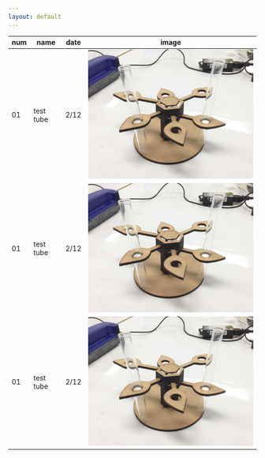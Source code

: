 ```yaml
---
layout: default
---
```




| num | name | date | image |
----|----|----|----
|01|test tube|2/12|<img src="image/test_tube_stand.JPG" width="500px">|
|01|test tube|2/12|<img src="image/test_tube_stand.JPG" width="500px">|
|01|test tube|2/12|<img src="image/test_tube_stand.JPG" width="500px">|



<!-- 参考

| 左揃え | 中央揃え | 右揃え |
|:---|:---:|---:|
|1 |2 |3 |
|4 |5 |6 |

-->
